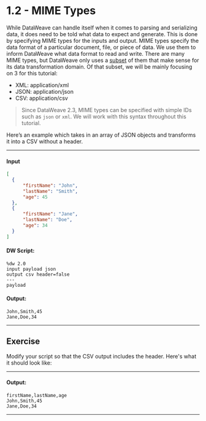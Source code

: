 # 1.2 - MIME Types

While DataWeave can handle itself when it comes to parsing and serializing data, it does need to be told what data to expect and generate. This is done by specifying MIME types for the inputs and output. MIME types specify the data format of a particular document, file, or piece of data. We use them to inform DataWeave what data format to read and write. There are many MIME types, but DataWeave only uses a [subset](https://docs.mulesoft.com/mule-runtime/latest/dataweave-formats) of them that make sense for its data transformation domain. Of that subset, we will be mainly focusing on 3 for this tutorial:

* XML: application/xml
* JSON: application/json
* CSV: application/csv

> Since DataWeave 2.3, MIME types can be specified with simple IDs such as `json` or `xml`. We will work with this syntax throughout this tutorial.

Here’s an example which takes in an array of JSON objects and transforms it into a CSV without a header.

---
#### Input
```json
[
  {
      "firstName": "John",
      "lastName": "Smith",
      "age": 45
  },
  {
      "firstName": "Jane",
      "lastName": "Doe",
      "age": 34
  }
]
```

#### DW Script:
```dw
%dw 2.0
input payload json
output csv header=false
---
payload
```
#### Output:
```csv
John,Smith,45
Jane,Doe,34
```
---

## Exercise

Modify your script so that the CSV output includes the header. Here's what it should look like:

---
#### Output:
```csv
firstName,lastName,age
John,Smith,45
Jane,Doe,34
```
---
